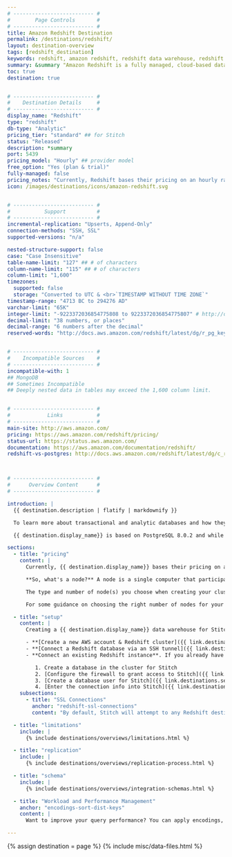 ```yaml
---
# -------------------------- #
#        Page Controls       #
# -------------------------- #
title: Amazon Redshift Destination
permalink: /destinations/redshift/
layout: destination-overview
tags: [redshift_destination]
keywords: redshift, amazon redshift, redshift data warehouse, redshift etl, etl to redshift
summary: &summary "Amazon Redshift is a fully managed, cloud-based data warehouse. As Redshift is built for online analytic processing and business intelligence applications, it excels at executing large-scale analytical queries. For this reason, it exhibits far better performance than traditional, row-based relational databases like MySQL and PostgreSQL."
toc: true
destination: true


# -------------------------- #
#    Destination Details     #
# -------------------------- #
display_name: "Redshift"
type: "redshift"
db-type: "Analytic"
pricing_tier: "standard" ## for Stitch
status: "Released"
description: *summary
port: 5439
pricing_model: "Hourly" ## provider model
free_option: "Yes (plan & trial)"
fully-managed: false
pricing_notes: "Currently, Redshift bases their pricing on an hourly rate that varies depending on the type and number of nodes in a cluster. The type and number of nodes you choose when creating a cluster is dependent on your needs and data set, but you can scale up or down over time should your requirements change. "
icon: /images/destinations/icons/amazon-redshift.svg


# -------------------------- #
#           Support          #
# -------------------------- #
incremental-replication: "Upserts, Append-Only"
connection-methods: "SSH, SSL"
supported-versions: "n/a"

nested-structure-support: false
case: "Case Insensitive"
table-name-limit: "127" ## # of characters
column-name-limit: "115" ## # of characters
column-limit: "1,600"
timezones:
  supported: false
  storage: "Converted to UTC & <br>`TIMESTAMP WITHOUT TIME ZONE`"
timestamp-range: "4713 BC to 294276 AD"
varchar-limit: "65K"
integer-limit: "-9223372036854775808 to 9223372036854775807" # http://docs.aws.amazon.com/redshift/latest/dg/r_Numeric_types201.html#r_Numeric_types201-integer-types
decimal-limit: "38 numbers, or places"
decimal-range: "6 numbers after the decimal"
reserved-words: "http://docs.aws.amazon.com/redshift/latest/dg/r_pg_keywords.html"


# -------------------------- #
#    Incompatible Sources    #
# -------------------------- #
incompatible-with: 1
## MongoDB
## Sometimes Incompatible
## Deeply nested data in tables may exceed the 1,600 column limit.


# -------------------------- #
#            Links           #
# -------------------------- #
main-site: http://aws.amazon.com/
pricing: https://aws.amazon.com/redshift/pricing/
status-url: https://status.aws.amazon.com/
documentation: https://aws.amazon.com/documentation/redshift/
redshift-vs-postgres: http://docs.aws.amazon.com/redshift/latest/dg/c_redshift-and-postgres-sql.html



# -------------------------- #
#      Overview Content      #
# -------------------------- #

introduction: |
  {{ destination.description | flatify | markdownify }}

  To learn more about transactional and analytic databases and how they compare, check out our [Data Strategy Guide](https://stitchdata.com/resources/guide/why-you-need-a-data-pipeline).

  {{ destination.display_name}} is based on PostgreSQL 8.0.2 and while there are many similarities, Redshift differs in some key ways. **Before you spin up a cluster**, we recommend [checking out our destination comparison guide]({{ link.destinations.overviews.compatibility }}) to ensure you pick the best data warehouse for your needs.

sections:
  - title: "pricing"
    content: |
      Currently, {{ destination.display_name}} bases their pricing on an hourly rate that varies depending on the type and number of nodes in a cluster. Check out their [Pricing page](https://aws.amazon.com/redshift/pricing/) for an in-depth look at their current plan offerings.

      **So, what's a node?** A node is a single computer that participates in a cluster. Your Redshift cluster can have one to many nodes; the more nodes, the more data it can store and the faster it can process queries. Amazon currently offers four different types of nodes, each of which has its own CPU, RAM, storage capacity, and storage drive type.

      The type and number of node(s) you choose when creating your cluster is dependent on your needs and dataset. **We do, however, recommend you set up a multi-node configuration to provide data redundancy.** 

      For some guidance on choosing the right number of nodes for your cluster, check out Amazon's [Determining the Number of Nodes guide](http://docs.aws.amazon.com/redshift/latest/mgmt/working-with-clusters.html#how-many-nodes).

  - title: "setup"
    content: |
      Creating a {{ destination.display_name}} data warehouse for Stitch involves spinning up a cluster in Amazon Web Services and creating a database in the cluster.

      - **[Create a new AWS account & Redshift cluster]({{ link.destinations.setup.redshift | prepend: site.baseurl }})**. If you're brand new to AWS, you can [sign up here](http://aws.amazon.com/) to create an AWS account and then use [this tutorial]() to connect your Redshift database.
      - **[Connect a Redshift database via an SSH tunnel]({{ link.destinations.setup.redshift-ssh | prepend: site.baseurl }})**. If you want to use an SSH tunnel to connect Redshift to Stitch, there are some additional steps you'll need to complete to set up the connection.
      - **Connect an existing Redshift instance**. If you already have an AWS account and a {{ destination.display_name}} cluster, you won't need to complete the initial cluster provisioning steps. You will, however, still need to:

         1. Create a database in the cluster for Stitch
         2. [Configure the firewall to grant access to Stitch]({{ link.destinations.setup.redshift | prepend: site.baseurl | append:"#configure-security-access-settings" }})
         3. [Create a database user for Stitch]({{ link.destinations.setup.redshift | prepend: site.baseurl | append:"#create-stitch-redshift-user" }})
         4. [Enter the connection info into Stitch]({{ link.destinations.setup.redshift | prepend: site.baseurl | append:"#step-6-connect-stitch" }})
    subsections:
      - title: "SSL Connections"
        anchor: "redshift-ssl-connections"
        content: "By default, Stitch will attempt to any Redshift destination using SSL. This doesn't require any configuration on your part."

  - title: "limitations"
    include: |
      {% include destinations/overviews/limitations.html %}

  - title: "replication"
    include: |
      {% include destinations/overviews/replication-process.html %}

  - title: "schema"
    include: |
      {% include destinations/overviews/integration-schemas.html %}

  - title: "Workload and Performance Management"
    anchor: "encodings-sort-dist-keys"
    content: |
      Want to improve your query performance? You can apply encodings, SORT, and DIST keys to Stitch-created tables in your Redshift data warehouse. Even when new data is replicated, your settings will remain intact. Refer to our [Encodings, SORT, and DIST Keys guide]({{ link.destinations.storage.redshift-encodings | prepend: site.baseurl }}) for application instructions.

---
```

{% assign destination = page %}
{% include misc/data-files.html %}

